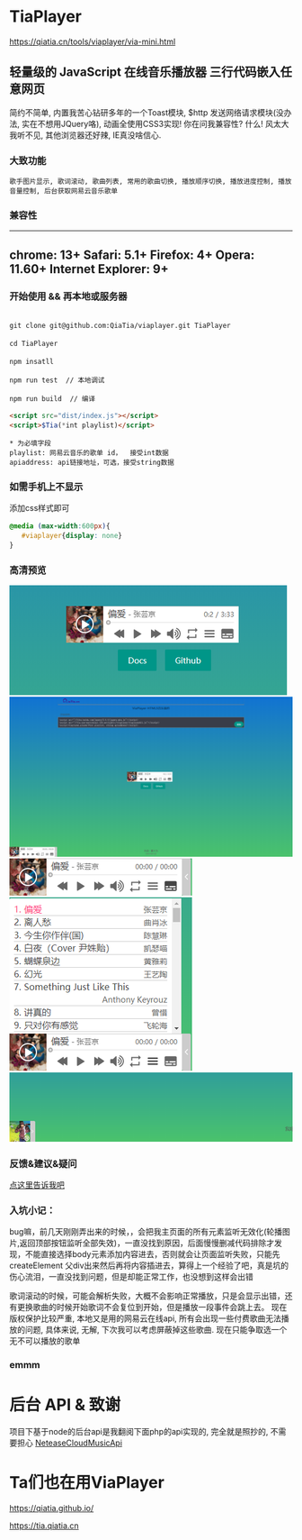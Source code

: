 # TiaPlayer 
  https://qiatia.cn/tools/viaplayer/via-mini.html

## 轻量级的 JavaScript 在线音乐播放器 三行代码嵌入任意网页

简约不简单, 内置我苦心钻研多年的一个Toast模块, $http 发送网络请求模块(没办法, 实在不想用JQuery咯), 动画全使用CSS3实现! 你在问我兼容性? 什么! 风太大我听不见, 其他浏览器还好辣, IE真没啥信心.

### 大致功能

    歌手图片显示, 歌词滚动, 歌曲列表, 常用的歌曲切换, 播放顺序切换, 播放进度控制, 播放音量控制, 后台获取网易云音乐歌单

### 兼容性

---
chrome: 13+
Safari: 5.1+
Firefox: 4+
Opera: 11.60+
Internet Explorer: 9+
---

### 开始使用 && 再本地或服务器

```CMD

git clone git@github.com:QiaTia/viaplayer.git TiaPlayer

cd TiaPlayer

npm insatll

npm run test  // 本地调试

npm run build  // 编译

```

```html
<script src="dist/index.js"></script>
<script>$Tia(*int playlist)</script>
```

``` 
* 为必填字段
playlist: 网易云音乐的歌单 id，  接受int数据
apiaddress: api链接地址，可选，接受string数据
```
### 如需手机上不显示
添加css样式即可
```css
@media (max-width:600px){
   #viaplayer{display: none}
}
```
### 高清预览

![view](/preview/1.png)
![view](/preview/2.png)
![view](/preview/3.png)
![view](/preview/4.png)
![view](/preview/5.png)

### 反馈&建议&疑问

<a href="https://qiatia.cn/content.php?i=27#reply">点这里告诉我吧</a>

### 入坑小记：

bug嘛，前几天刚刚弄出来的时候，，会把我主页面的所有元素监听无效化(轮播图片,返回顶部按钮监听全部失效)，一直没找到原因，后面慢慢删减代码排除才发现，不能直接选择body元素添加内容进去，否则就会让页面监听失败，只能先 createElement 父div出来然后再将内容插进去，算得上一个经验了吧，真是坑的伤心流泪，一直没找到问题，但是却能正常工作，也没想到这样会出错

歌词滚动的时候，可能会解析失败，大概不会影响正常播放，只是会显示出错，还有更换歌曲的时候开始歌词不会复位到开始，但是播放一段事件会跳上去。
现在版权保护比较严重, 本地又是用的网易云在线api, 所有会出现一些付费歌曲无法播放的问题, 具体来说, 无解, 下次我可以考虑屏蔽掉这些歌曲. 现在只能争取选一个无不可以播放的歌单

### emmm



# 后台 API & 致谢

项目下基于node的后台api是我翻阅下面php的api实现的, 完全就是照抄的, 不需要担心
<a href='https://github.com/metowolf/NeteaseCloudMusicApi'>NeteaseCloudMusicApi</a>

# Ta们也在用ViaPlayer

https://qiatia.github.io/

https://tia.qiatia.cn
